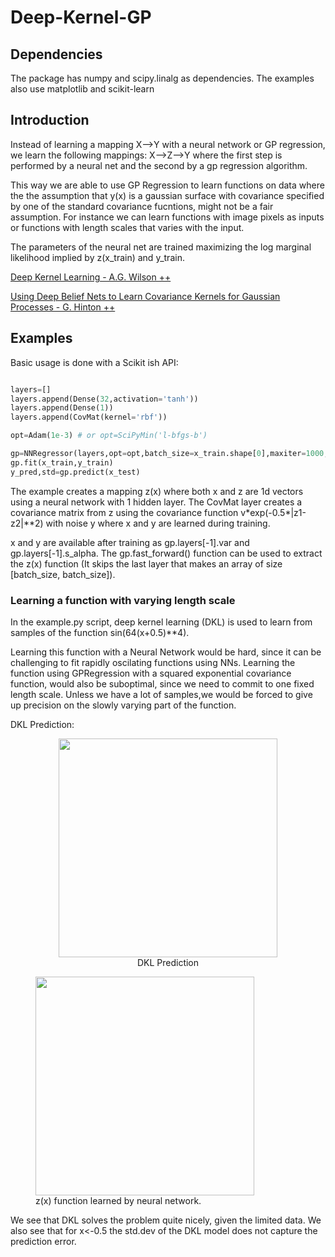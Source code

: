 # Deep-Kernel-GP

## Dependencies
The package has numpy and scipy.linalg as dependencies.
The examples also use matplotlib and scikit-learn

## Introduction



Instead of learning a mapping X-->Y with a neural network or GP regression, we learn the following mappings:
X-->Z-->Y where the first step is performed by a neural net and the second by a gp regression algorithm.

This way we are able to use GP Regression to learn functions on data where the the assumption that y(x) is a gaussian surface with covariance specified by one of the standard covariance fucntions, might not be a fair assumption.
For instance we can learn functions with image pixels as inputs or functions with length scales that varies with the input.


The parameters of the neural net are trained maximizing the log marginal likelihood implied by z(x_train) and y_train.

[Deep Kernel Learning - A.G. Wilson ++ ](https://arxiv.org/pdf/1511.02222.pdf)

[Using Deep Belief Nets to Learn Covariance Kernels
for Gaussian Processes - G. Hinton ++](http://www.cs.toronto.edu/~fritz/absps/dbngp.pdf)

## Examples
Basic usage is done with a Scikit ish API:

```python

layers=[]
layers.append(Dense(32,activation='tanh'))
layers.append(Dense(1))
layers.append(CovMat(kernel='rbf'))

opt=Adam(1e-3) # or opt=SciPyMin('l-bfgs-b')

gp=NNRegressor(layers,opt=opt,batch_size=x_train.shape[0],maxiter=1000,gp=True,verbose=True)
gp.fit(x_train,y_train)
y_pred,std=gp.predict(x_test)

```

The example creates a mapping z(x) where both x and z are 1d vectors using a neural network with 1 hidden layer.
The CovMat layer creates a covariance matrix from z using the covariance function v\*exp(-0.5*|z1-z2|**2) with noise y where x and y are learned during training. 

x and y are available after training as gp.layers[-1].var and gp.layers[-1].s_alpha.
The gp.fast_forward() function can be used to extract the z(x) function (It skips the last layer that makes an array of size [batch_size, batch_size]).

### Learning a function with varying length scale

In the example.py script, deep kernel learning (DKL) is used to learn from samples of the function sin(64(x+0.5)**4).

Learning this function with a Neural Network would be hard, since it can be challenging to fit rapidly oscilating functions using NNs.
Learning the function using GPRegression with a squared exponential covariance function, would also be suboptimal, since we need to commit to one fixed length scale.
Unless we have a lot of samples,we would be forced to give up precision on the slowly varying part of the function.

DKL Prediction:

<p align="center">
<figure align="center">
  
  <img src="ex1_1.png" width="350"/> 
  <figcaption>DKL Prediction</figcaption>
 
  
</figure>
<figure>
  <img src="ex1_2.png" width="350"/> 
  <figcaption> z(x) function learned by neural network.</figcaption>
</figure>
</p>

We see that DKL solves the problem quite nicely, given the limited data. We also see that for x<-0.5 the std.dev of the DKL model does not capture the prediction error.
